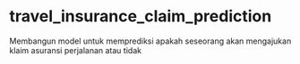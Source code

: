 # travel_insurance_claim_prediction
Membangun model untuk memprediksi apakah seseorang akan mengajukan klaim asuransi perjalanan atau tidak
